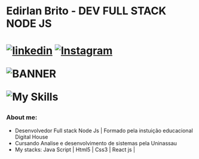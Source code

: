 <h1>Edirlan Brito - DEV FULL STACK NODE JS<h1>

[![linkedin](https://img.shields.io/badge/LinkedIn-0077B5?style=for-the-badge&logo=linkedin&logoColor=white)]()
[![Instagram](https://img.shields.io/badge/Instagram-E4405F?style=for-the-badge&logo=instagram&logoColor=white)](https://www.instagram.com/ed.codev/)


![BANNER](https://media.discordapp.net/attachments/749091631063629874/1065557727839014922/TRANQUIL_BLUE_WITH_LUSCIOUS_RED_SPACE_VIRTUAL_BACKGROUND.jpg?width=679&height=382)



![My Skills](https://skillicons.dev/icons?i=js,html,css,react,next)


### About me:
  
  - Desenvolvedor Full stack Node Js | Formado pela instuição educacional Digital House
  - Cursando Analise e desenvolvimento de sistemas pela Uninassau 
  - My stacks: Java Script | Html5 | Css3 | React js |   
